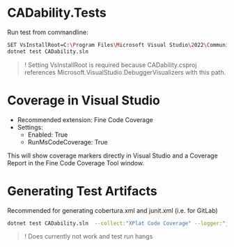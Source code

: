 ﻿# CADability.Tests

Run test from commandline:

```bash
SET VsInstallRoot=C:\Program Files\Microsoft Visual Studio\2022\Community
dotnet test CADability.sln
```

> ! Setting VsInstallRoot is required because CADability.csproj references Microsoft.VisualStudio.DebuggerVisualizers with this path.

# Coverage in Visual Studio

* Recommended extension: Fine Code Coverage
* Settings:
  * Enabled: True
  * RunMsCodeCoverage: True

This will show coverage markers directly in Visual Studio and a Coverage Report in the Fine Code Coverage Tool window.

# Generating Test Artifacts

Recommended for generating cobertura.xml and junit.xml (i.e. for GitLab)

```bash
dotnet test CADability.sln  --collect:"XPlat Code Coverage" --logger:"junit;LogFilePath=test-results.xml;MethodFormat=Class;FailureBodyFormat=Verbose" --settings coverlet.runsettings
```

> ! Does currently not work and test run hangs
